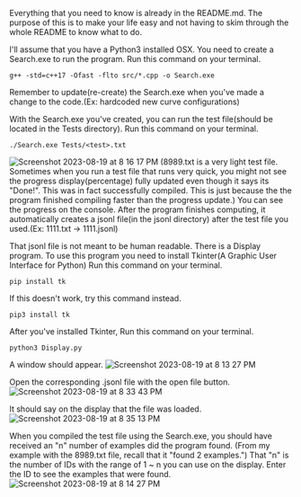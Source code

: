 Everything that you need to know is already in the README.md. The purpose of this is to make your life easy and not having to skim through the whole README to know what to do.

I'll assume that you have a Python3 installed OSX.
You need to create a Search.exe to run the program.
Run this command on your terminal.

```
g++ -std=c++17 -Ofast -flto src/*.cpp -o Search.exe
```

Remember to update(re-create) the Search.exe when you've made a change to the code.(Ex: hardcoded new curve configurations)

With the Search.exe you've created, you can run the test file(should be located in the Tests directory).
Run this command on your terminal.

```
./Search.exe Tests/<test>.txt
```
![Screenshot 2023-08-19 at 8 16 17 PM](https://github.com/M1nJun/SummerResearch23/assets/125623542/8f39a504-41c7-4d66-b404-8d3d2293a1c3)
(8989.txt is a very light test file. Sometimes when you run a test file that runs very quick, you might not see the progress display(percentage) fully updated even though it says its "Done!". This was in fact successfully compiled. This is just because the the program finished compiling faster than the progress update.)
You can see the progress on the console. After the program finishes computing, it automatically creates a jsonl file(in the jsonl directory) after the test file you used.(Ex: 1111.txt -> 1111.jsonl)

That jsonl file is not meant to be human readable. There is a Display program. To use this program you need to install Tkinter(A Graphic User Interface for Python)
Run this command on your terminal.
```
pip install tk
```
If this doesn't work, try this command instead.
```
pip3 install tk
```

After you've installed Tkinter,
Run this command on your terminal.
```
python3 Display.py
```
A window should appear.
![Screenshot 2023-08-19 at 8 13 27 PM](https://github.com/M1nJun/SummerResearch23/assets/125623542/e2376f5b-3c09-43d3-a688-f996271b6654)

Open the corresponding .jsonl file with the open file button.
![Screenshot 2023-08-19 at 8 33 43 PM](https://github.com/M1nJun/SummerResearch23/assets/125623542/6d0e6ab1-211f-45d5-8c97-be2749629dc1)

It should say on the display that the file was loaded.
![Screenshot 2023-08-19 at 8 35 13 PM](https://github.com/M1nJun/SummerResearch23/assets/125623542/0a59ca2e-560e-426b-b3bd-8e80f3a73599)


When you compiled the test file using the Search.exe, you should have received an "n" number of examples did the program found.
(From my example with the 8989.txt file, recall that it "found 2 examples.")
That "n" is the number of IDs with the range of 1 ~ n you can use on the display.
Enter the ID to see the examples that were found.
![Screenshot 2023-08-19 at 8 14 27 PM](https://github.com/M1nJun/SummerResearch23/assets/125623542/dfee853b-6893-4098-8226-251482ef2b8d)


